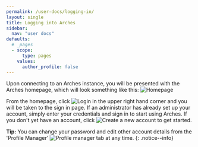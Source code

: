 ```yaml
---
permalink: /user-docs/logging-in/
layout: single
title: Logging into Arches
sidebar:
  nav: "user docs"
defaults:
  # _pages
  - scope:
      type: pages
    values:
      author_profile: false
---
```

Upon connecting to an Arches instance, you will be presented with the Arches homepage, which will look something like this:
![Homepage]({{site.url}}/assets/images/archesHome.PNG)

From the homepage, click ![Login]({{site.url}}/assets/images/loginButton.PNG) in the upper right hand corner and you will be taken to the sign in page. If an administrator has already set up your account, simply enter your credentials and sign in to start using Arches. If you don't yet have an account, click ![Create a new account]({{site.url}}/assets/images/newAccountButton.PNG) to get started.

**Tip:**
You can change your password and edit other account details from the 'Profile Manager' ![Profile manager]({{site.url}}/assets/images/profileManager.PNG) tab at any time.
{: .notice--info}
